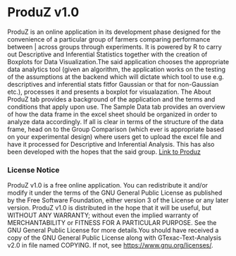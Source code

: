 # ProduZ v1.0
ProduZ is an online application in its development phase designed for the convenience of a particular group of farmers comparing performance between | across groups through experiments. It is powered by R to carry out Descriptive and Inferential Statistics together with the creation of Boxplots for Data Visualization.The said application chooses the appropriate data analytics tool (given an algorithm, the application works on the testing of the assumptions at the backend which will dictate which tool to use e.g. descriptives and inferential stats fitfor Gaussian or that for non-Gaussian etc.), processes it  and presents a boxplot for visualazation. The About ProduZ tab provides a background of the application and the terms and conditions that apply upon use. The Sample Data tab provides an overview of how the data frame in the excel sheet should be organized in order to analyze data accordingly. If all is clear in terms of the structure of the data frame, head on to the Group Comparison (which ever is appropriate based on your experimental design) where users get to upload the excel file and have it processed for Descriptive and Inferential Analysis. This has also been developed with the hopes that the said group. 
[Link to Produz](http://pghilado.shinyapps.io/produz/)

### License Notice
ProduZ v1.0 is a free online application. You can redistribute it and/or modify
it under the terms of the GNU General Public License as published by the Free Software Foundation, either version 3 of the License or any later version. ProduZ v1.0 is distributed in the hope that it will be useful, but WITHOUT ANY WARRANTY; without even the implied warranty of MERCHANTABILITY or FITNESS FOR A PARTICULAR PURPOSE. See the GNU General Public License for more details.You should have received a copy of the GNU General Public License along with GTexac-Text-Analysis v2.0 in file named COPYING. If not, see <https://www.gnu.org/licenses/>.
